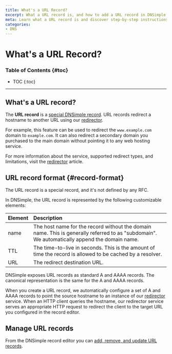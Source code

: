```yaml
---
title: What's a URL Record?
excerpt: What a URL record is, and how to add a URL record in DNSimple.
meta: Learn what a URL record is and discover step-by-step instructions for adding one in DNSimple to effectively redirect your domain traffic.
categories:
- DNS
---
```


# What's a URL Record?

### Table of Contents {#toc}

* TOC
{:toc}

---

## What's a URL record?

The **URL record** is a [special DNSimple record](/articles/supported-dns-records/). URL records redirect a hostname to another URL using our [redirector](/articles/manage-url-record/).

For example, this feature can be used to redirect the `www.example.com` domain to `example.com`. It can also redirect a secondary domain you purchased to the main domain without pointing it to any web hosting service.

For more information about the service, supported redirect types, and limitations, visit the [redirector](/articles/redirector/) article.


## URL record format {#record-format}

The URL record is a special record, and it's not defined by any RFC.

In DNSimple, the URL record is represented by the following customizable elements:

| Element | Description |
|:--------|:-------------------------------------------------------------------------------------------------------------------------------------------|
| name    | The host name for the record without the domain name. This is generally referred to as "subdomain". We automatically append the domain name. |
| TTL     | The time-to-live in seconds. This is the amount of time the record is allowed to be cached by a resolver.                                  |
| URL     | The redirect destination URL.                                                                                                              |

DNSimple exposes URL records as standard A and AAAA records. The canonical representation is the same for the A and AAAA records.

When you create a URL record, we automatically configure a set of A and AAAA records to point the source hostname to an instance of our [redirector](/articles/redirector/) service. When an HTTP client queries the hostname, our redirector service  serves an appropriate HTTP request to redirect the client to the target URL you configured in the record editor.


## Manage URL records

From the DNSimple record editor you can [add, remove, and update URL records](/articles/manage-url-record/).
